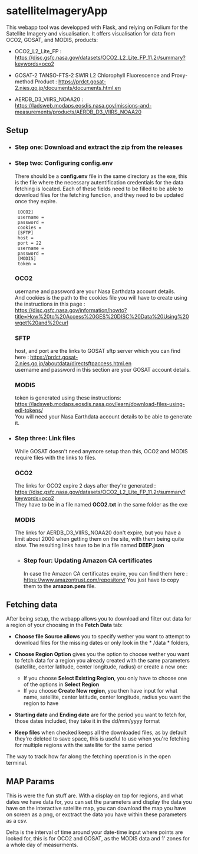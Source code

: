﻿# satelliteImageryApp

 This webapp tool was developped with Flask, and relying on Folium for the Satellite Imagery and visualisation. 
 It offers visualisation for data from OCO2, GOSAT, and MODIS, products: 

- OCO2_L2_Lite_FP : https://disc.gsfc.nasa.gov/datasets/OCO2_L2_Lite_FP_11.2r/summary?keywords=oco2

- GOSAT-2 TANSO-FTS-2 SWIR L2 Chlorophyll Fluorescence and Proxy-method Product : https://prdct.gosat-2.nies.go.jp/documents/documents.html.en

- AERDB_D3_VIIRS_NOAA20 : https://ladsweb.modaps.eosdis.nasa.gov/missions-and-measurements/products/AERDB_D3_VIIRS_NOAA20


## Setup 

 - ### Step one: Download and extract the zip from the releases
 
 - ### Step two: Configuring config.env

   There should be a **config.env** file in the same directory as the exe, this is the file where the necessary autentification credentials for the data fetching is located.
   Each of these fields need to be filled to be able to download files for the fetching function, and they need to be updated once they expire.
   

        [OCO2]
        username = 
        password = 
        cookies = 
        [SFTP]
        host = 
        port = 22 
        username = 
        password = 
        [MODIS]
        token = 


     ### OCO2
      username and password are your Nasa Earthdata account details.  
      And cookies is the path to the cookies file you will have to create using the instructions in this page : https://disc.gsfc.nasa.gov/information/howto?title=How%20to%20Access%20GES%20DISC%20Data%20Using%20wget%20and%20curl

     ### SFTP
      host, and port are the links to GOSAT sftp server which you can find here : https://prdct.gosat-2.nies.go.jp/aboutdata/directsftpaccess.html.en  
      username and password in this section are your GOSAT account details.

     ### MODIS
      token is generated using these instructions: https://ladsweb.modaps.eosdis.nasa.gov/learn/download-files-using-edl-tokens/  
      You will need your  Nasa Earthdata account details to be able to generate it.

- ### Step three: Link files
  
     While GOSAT doesn't need anymore setup than this, OCO2 and MODIS require files with the links to files.

    ### OCO2
     The links for OCO2 expire 2 days after they're generated : https://disc.gsfc.nasa.gov/datasets/OCO2_L2_Lite_FP_11.2r/summary?keywords=oco2  
     They have to be in a file named **OCO2.txt** in the same folder as the exe

   ### MODIS
     The links for AERDB_D3_VIIRS_NOAA20 don't expire, but you have a limit about 2000 when getting them on the site, with them being quite slow.
      The resulting links have to be in a file named **DEEP.json**

  - ### Step four: Updating Amazon CA certificates

    In case the Amazon CA certificates expire, you can find them here : https://www.amazontrust.com/repository/
    You just have to copy them to the **amazon.pem** file.
     

## Fetching data

After being setup, the webapp allows you to download and filter out data for a region of your choosing in the   **Fetch Data**  tab:

  - **Choose file Source allows** you to specify wether you want to attempt to download files for the missing dates or only look in the * /data * folders, 

  - **Choose Region Option** gives you the option to choose wether you want to fetch data for a region you already created with the same parameters (satellite, center latitude, center longitude, radius) or create a new one:

      -  If you choose **Select Existing Region**, you only have to choose one of the options in **Select Region**
      -  If you choose **Create New region**, you then have input for what name, satellite, center latitude, center longitude, radius you want the region to have

  - **Starting date** and **Ending date** are for the period you want to fetch for, those dates included, they take it in the dd/mm/yyyy format

  - **Keep files** when checked keeps all the downloaded files, as by default they're deleted to save space, this is useful to use when you're fetching for multiple regions with the satellite for the same period 


The way to track how far along the fetching operation is in the open terminal.

## MAP Params

This is were the fun stuff are. With a display on top for regions, and what dates we have data for, you can set the parameters and display the data you have on the interactive satellite map,
you can download the map you have on screen as a png, or exctract the data you have within these parameters as a csv.

Delta is the interval of time around your date-time input where points are looked for, this is for OCO2 and GOSAT, as the MODIS data and 1' zones for a whole day of measurments. 

    

